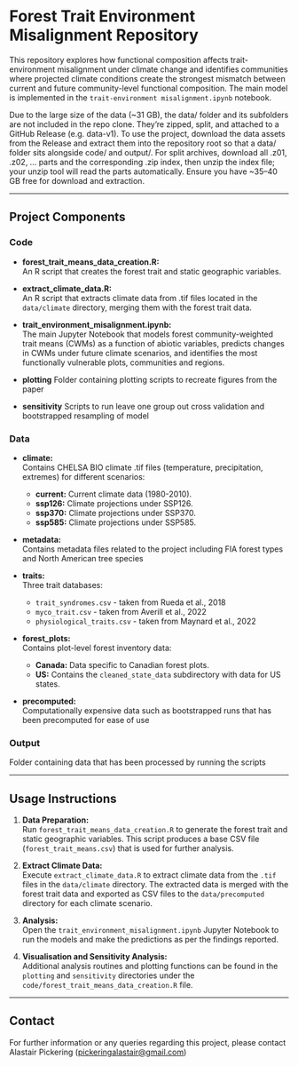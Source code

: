 # Forest Trait Environment Misalignment Repository

This repository explores how functional composition affects trait-environment misalignment under climate change and identifies communities where projected climate conditions create the strongest mismatch between current and future community-level functional composition. The main model is implemented in the `trait-environment misalignment.ipynb` notebook.

Due to the large size of the data (~31 GB), the data/ folder and its subfolders are not included in the repo clone. They’re zipped, split, and attached to a GitHub Release (e.g. data-v1). To use the project, download the data assets from the Release and extract them into the repository root so that a data/ folder sits alongside code/ and output/. For split archives, download all .z01, .z02, … parts and the corresponding .zip index, then unzip the index file; your unzip tool will read the parts automatically. Ensure you have ~35–40 GB free for download and extraction.

---

## Project Components

### Code
- **forest_trait_means_data_creation.R:**  
  An R script that creates the forest trait and static geographic variables. 
  
- **extract_climate_data.R:**  
  An R script that extracts climate data from .tif files located in the `data/climate` directory, merging them with the forest trait data.

- **trait_environment_misalignment.ipynb:**  
  The main Jupyter Notebook that models forest community-weighted trait means (CWMs) as a function of abiotic variables, predicts changes in CWMs under future climate scenarios, and identifies the most functionally vulnerable plots, communities and regions.
  
- **plotting**
  Folder containing plotting scripts to recreate figures from the paper
  
- **sensitivity**
  Scripts to run leave one group out cross validation and bootstrapped resampling of model

### Data
- **climate:**  
  Contains CHELSA BIO climate .tif files (temperature, precipitation, extremes) for different scenarios:
  - **current:** Current climate data (1980-2010).
  - **ssp126:** Climate projections under SSP126.
  - **ssp370:** Climate projections under SSP370.
  - **ssp585:** Climate projections under SSP585.

- **metadata:**  
  Contains metadata files related to the project including FIA forest types and North American tree species
  
- **traits:**  
  Three trait databases:
  - `trait_syndromes.csv` - taken from Rueda et al., 2018
  - `myco_trait.csv` - taken from Averill et al., 2022
  - `physiological_traits.csv` - taken from Maynard et al., 2022 
  
- **forest_plots:**  
  Contains plot-level forest inventory data:
  - **Canada:** Data specific to Canadian forest plots.
  - **US:** Contains the `cleaned_state_data` subdirectory with data for US states.
  
- **precomputed:**  
  Computationally expensive data such as bootstrapped runs that has been precomputed for ease of use

### Output

Folder containing data that has been processed by running the scripts

---

## Usage Instructions

1. **Data Preparation:**  
   Run `forest_trait_means_data_creation.R` to generate the forest trait and static geographic variables. This script produces a base CSV file (`forest_trait_means.csv`) that is used for further analysis.

2. **Extract Climate Data:**  
   Execute `extract_climate_data.R` to extract climate data from the `.tif` files in the `data/climate` directory. The extracted data is merged with the forest trait data and exported as CSV files to the `data/precomputed` directory for each climate scenario.

3. **Analysis:**  
   Open the `trait_environment_misalignment.ipynb` Jupyter Notebook to run the models and make the predictions as per the findings reported. 

4. **Visualisation and Sensitivity Analysis:**  
   Additional analysis routines and plotting functions can be found in the `plotting` and `sensitivity` directories under the `code/forest_trait_means_data_creation.R` file.

---

## Contact

For further information or any queries regarding this project, please contact Alastair Pickering (pickeringalastair@gmail.com)
